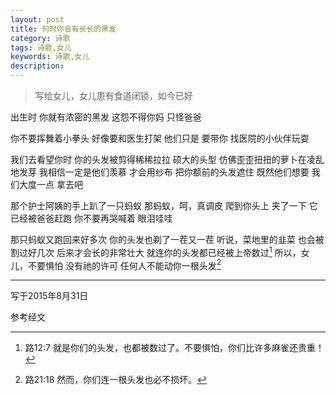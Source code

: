 ```yaml
---
layout: post
title: 何时你会有长长的黑发
category: 诗歌
tags: 诗歌,女儿
keywords: 诗歌,女儿
description: 
---
```


> 写给女儿，女儿患有食道闭锁，如今已好

出生时
你就有浓密的黑发
这怨不得你妈
只怪爸爸

你不要挥舞着小拳头
好像要和医生打架
他们只是
要带你
找医院的小伙伴玩耍

我们去看望你时
你的头发被剪得稀稀拉拉
硕大的头型
仿佛歪歪扭扭的萝卜在凌乱地发芽
我相信一定是他们羡慕
才会用纱布
把你额前的头发遮住
既然他们想要
我们大度一点
拿去吧

那个护士阿姨的手上趴了一只蚂蚁
那蚂蚁，呵，真调皮
爬到你头上
夹了一下
它已经被爸爸赶跑
你不要再哭喊着
眼泪哇哇

那只蚂蚁又跑回来好多次
你的头发也剃了一茬又一茬
听说，菜地里的韭菜
也会被割过好几次
后来才会长的非常壮大
就连你的头发都已经被上帝数过[^1] 
所以，女儿，不要惧怕
没有祂的许可
任何人不能动你一根头发[^2] 

---
写于2015年8月31日


参考经文

[^1]: 路12:7  就是你们的头发，也都被数过了。不要惧怕，你们比许多麻雀还贵重！
[^2]: 路21:18 然而，你们连一根头发也必不损坏。

